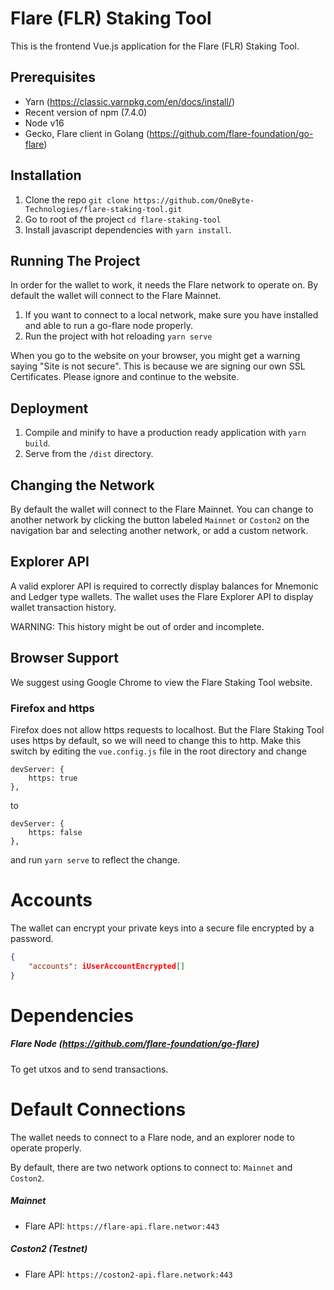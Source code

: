 # Flare (FLR) Staking Tool

This is the frontend Vue.js application for the Flare (FLR) Staking Tool.

## Prerequisites

-   Yarn (https://classic.yarnpkg.com/en/docs/install/)
-   Recent version of npm (7.4.0)
-   Node v16
-   Gecko, Flare client in Golang (https://github.com/flare-foundation/go-flare)

## Installation

1. Clone the repo `git clone https://github.com/OneByte-Technologies/flare-staking-tool.git`
2. Go to root of the project `cd flare-staking-tool`
3. Install javascript dependencies with `yarn install`.

## Running The Project

In order for the wallet to work, it needs the Flare network to operate on. By default the wallet will connect to the Flare Mainnet.

1. If you want to connect to a local network, make sure you have installed and able to run a go-flare node properly.
2. Run the project with hot reloading `yarn serve`

When you go to the website on your browser, you might get a warning saying
"Site is not secure". This is because we are signing our own SSL Certificates. Please ignore and continue to the website.

## Deployment

1.  Compile and minify to have a production ready application with `yarn build`.
2.  Serve from the `/dist` directory.

## Changing the Network

By default the wallet will connect to the Flare Mainnet. You can change to another network by clicking the button labeled `Mainnet` or `Coston2` on the navigation bar and selecting another network, or add a custom network.

## Explorer API

A valid explorer API is required to correctly display balances for Mnemonic and Ledger type wallets.
The wallet uses the Flare Explorer API to display wallet transaction history.

WARNING: This history might be out of order and incomplete.

## Browser Support

We suggest using Google Chrome to view the Flare Staking Tool website.

### Firefox and https

Firefox does not allow https requests to localhost. But the Flare Staking Tool uses https by default, so we will need to change this to http. Make this switch by editing the `vue.config.js` file in the root directory and change

```
devServer: {
    https: true
},
```

to

```
devServer: {
    https: false
},
```

and run `yarn serve` to reflect the change.

# Accounts

The wallet can encrypt your private keys into a secure file encrypted by a password.

```json
{
    "accounts": iUserAccountEncrypted[]
}
```

# Dependencies

##### Flare Node (https://github.com/flare-foundation/go-flare)

To get utxos and to send transactions.

<!-- #### Explorer API Node (https://github.com/ava-labs/ortelius) -->

<!-- To check if an address was used before, and to get activity history. -->

# Default Connections

The wallet needs to connect to a Flare node, and an explorer node to operate properly.

By default, there are two network options to connect to: `Mainnet` and `Coston2`.

##### Mainnet

-   Flare API: `https://flare-api.flare.networ:443`

##### Coston2 (Testnet)

-   Flare API: `https://coston2-api.flare.network:443`
